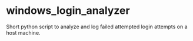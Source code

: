 # windows_login_analyzer
Short python script to analyze and log failed attempted login attempts on a host machine.

